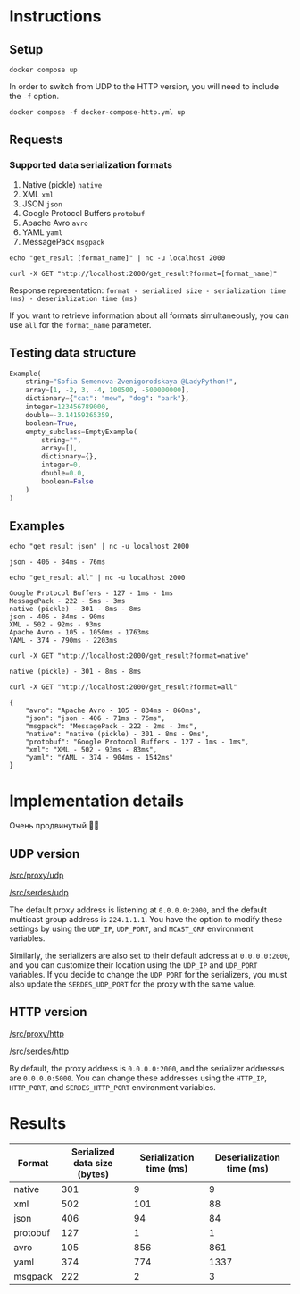 # Instructions
## Setup
```commandline
docker compose up
```

In order to switch from UDP to the HTTP version, you will need to include the `-f` option.
```commandline
docker compose -f docker-compose-http.yml up
```

## Requests
### Supported data serialization formats
1. Native (pickle) `native`
2. XML `xml`
3. JSON `json`
4. Google Protocol Buffers `protobuf`
5. Apache Avro `avro`
6. YAML `yaml`
7. MessagePack `msgpack`

```commandline
echo "get_result [format_name]" | nc -u localhost 2000
```
```commandline
curl -X GET "http://localhost:2000/get_result?format=[format_name]"
```

Response representation: `format - serialized size - serialization time (ms) - deserialization time (ms)`

If you want to retrieve information about all formats simultaneously, you can use `all` for the `format_name` parameter.

## Testing data structure
```python
Example(
    string="Sofia Semenova-Zvenigorodskaya @LadyPython!",
    array=[1, -2, 3, -4, 100500, -500000000],
    dictionary={"cat": "mew", "dog": "bark"},
    integer=123456789000,
    double=-3.14159265359,
    boolean=True,
    empty_subclass=EmptyExample(
        string="",
        array=[],
        dictionary={},
        integer=0,
        double=0.0,
        boolean=False
    )
)
```

## Examples
```commandline
echo "get_result json" | nc -u localhost 2000

json - 406 - 84ms - 76ms
```

```commandline
echo "get_result all" | nc -u localhost 2000

Google Protocol Buffers - 127 - 1ms - 1ms
MessagePack - 222 - 5ms - 3ms
native (pickle) - 301 - 8ms - 8ms
json - 406 - 84ms - 90ms
XML - 502 - 92ms - 93ms
Apache Avro - 105 - 1050ms - 1763ms
YAML - 374 - 790ms - 2203ms
```

```commandline
curl -X GET "http://localhost:2000/get_result?format=native"

native (pickle) - 301 - 8ms - 8ms
```

```commandline
curl -X GET "http://localhost:2000/get_result?format=all"

{
    "avro": "Apache Avro - 105 - 834ms - 860ms",
    "json": "json - 406 - 71ms - 76ms",
    "msgpack": "MessagePack - 222 - 2ms - 3ms",
    "native": "native (pickle) - 301 - 8ms - 9ms",
    "protobuf": "Google Protocol Buffers - 127 - 1ms - 1ms",
    "xml": "XML - 502 - 93ms - 83ms",
    "yaml": "YAML - 374 - 904ms - 1542ms"
}
```

# Implementation details
Очень продвинутый 🐍💪

## UDP version
[/src/proxy/udp](/src/proxy/udp)

[/src/serdes/udp](/src/serdes/udp)

The default proxy address is listening at `0.0.0.0:2000`, and the default multicast group address is `224.1.1.1`. 
You have the option to modify these settings by using the `UDP_IP`, `UDP_PORT`, and `MCAST_GRP` environment variables.

Similarly, the serializers are also set to their default address at `0.0.0.0:2000`, and you can customize their 
location using the `UDP_IP` and `UDP_PORT` variables. If you decide to change the `UDP_PORT` for the serializers, 
you must also update the `SERDES_UDP_PORT` for the proxy with the same value.

## HTTP version
[/src/proxy/http](/src/proxy/http)

[/src/serdes/http](/src/serdes/http)

By default, the proxy address is `0.0.0.0:2000`, and the serializer addresses are `0.0.0.0:5000`. 
You can change these addresses using the `HTTP_IP`, `HTTP_PORT`, and `SERDES_HTTP_PORT` environment variables.

# Results

| Format   | Serialized data size (bytes) | Serialization time (ms) | Deserialization time (ms) |
|----------|------------------------------|-------------------------|---------------------------|
| native   | 301                          | 9                       | 9                         |
| xml      | 502                          | 101                     | 88                        |
| json     | 406                          | 94                      | 84                        |
| protobuf | 127                          | 1                       | 1                         |
| avro     | 105                          | 856                     | 861                       |
| yaml     | 374                          | 774                     | 1337                      |
| msgpack  | 222                          | 2                       | 3                         |
